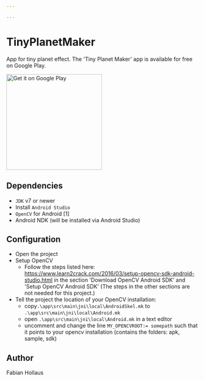 ```yaml
---

---
```

# TinyPlanetMaker
App for tiny planet effect.
The 'Tiny Planet Maker' app is available for free on Google Play.

<a href='https://play.google.com/store/apps/details?id=org.hofapps.tinyplanet&pcampaignid=MKT-Other-global-all-co-prtnr-py-PartBadge-Mar2515-1'><img alt='Get it on Google Play' src='https://play.google.com/intl/en_us/badges/images/generic/en_badge_web_generic.png' width="250px"/></a>


## Dependencies
- `JDK` v7 or newer
- Install `Android Studio`
- `OpenCV` for Android [1]
- Android NDK (will be installed via Android Studio)

## Configuration
- Open the project
- Setup OpenCV
  - Follow the steps listed here: https://www.learn2crack.com/2016/03/setup-opencv-sdk-android-studio.html in the section 'Download OpenCV Android SDK' and 'Setup OpenCV Android SDK'
  (The steps in the other sections are not needed for this project.)
- Tell the project the location of your OpenCV installation:
  - copy`.\app\src\main\jni\local\AndroidSkel.mk` to `.\app\src\main\jni\local\Android.mk`
  - open `.\app\src\main\jni\local\Android.mk` in a text editor
  - uncomment and change the line `MY_OPENCVROOT:= somepath` such that
  it points to your opencv installation (contains the folders: apk, sample, sdk)

## Author
Fabian Hollaus